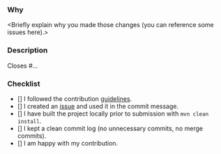 ### Why

<Briefly explain why you made those changes (you can reference some issues here).>

### Description

<Please describe your changes here.>

Closes #...

### Checklist

- [] I followed the contribution [guidelines](https://raw.githubusercontent.com/fabric8-launcher/launcher-backend/master/CONTRIBUTING.md).
- [] I created an [issue](https://github.com/fabric8-launcher/launcher-backend/issues/new) and used it in the commit message.
- [] I have built the project locally prior to submission with `mvn clean install`.
- [] I kept a clean commit log (no unnecessary commits, no merge commits).
- [] I am happy with my contribution.
